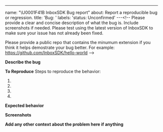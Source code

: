 ---
name: "\U0001F41B  InboxSDK Bug report"
about: Report a reproducible bug or regression.
title: 'Bug: '
labels: 'status: Unconfirmed'
---<!--
  Please provide a clear and concise description of what the bug is.
  Include screenshots if needed.
  Please test using the latest version of InboxSDK to make sure your issue has not already been fixed.

  Please provide a public repo that contains the minumum extension if you think it helps demostrate your bug better.
  For example: https://github.com/InboxSDK/hello-world
-->

**Describe the bug**

**To Reproduce**
Steps to reproduce the behavior:

1.
2.
3.
4.

**Expected behavior**

**Screenshots**

**Add any other context about the problem here if anything**
